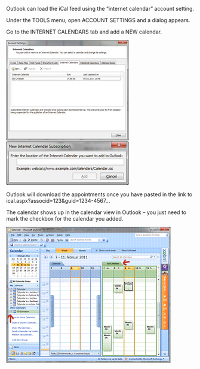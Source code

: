 <properties date="2016-05-11"
SortOrder="15"
/>

Outlook can load the iCal feed using the “internet calendar” account setting.

Under the TOOLS menu, open ACCOUNT SETTINGS and a dialog appears.

Go to the INTERNET CALENDARS tab and add a NEW calendar.

<img src="../SuperOffice%20iCal_files/image004.jpg" width="328" height="268" />

<img src="../SuperOffice%20iCal_files/image005.jpg" width="328" height="116" />

Outlook will download the appointments once you have pasted in the link to  ical.aspx?associd=123&guid=1234-4567… 

The calendar shows up in the calendar view in Outlook – you just need to mark the checkbox for the calendar you added.

<img src="../SuperOffice%20iCal_files/image006.gif" width="441" height="364" />
